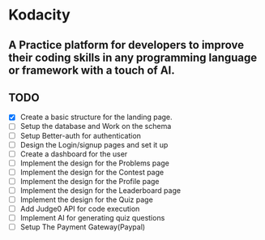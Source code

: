 # Kodacity

## A Practice platform for developers to improve their coding skills in any programming language or framework with a touch of AI.

## TODO
- [x] Create a basic structure for the landing page.
- [ ] Setup the database and Work on the schema
- [ ] Setup Better-auth for authentication
- [ ] Design the Login/signup pages and set it up
- [ ] Create a dashboard for the user
- [ ] Implement the design for the Problems page
- [ ] Implement the design for the Contest page
- [ ] Implement the design for the Profile page
- [ ] Implement the design for the Leaderboard page
- [ ] Implement the design for the Quiz page
- [ ] Add Judge0 API for code execution
- [ ] Implement AI for generating quiz questions
- [ ] Setup The Payment Gateway(Paypal)

